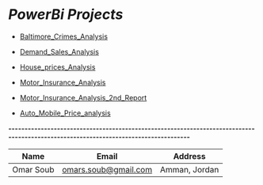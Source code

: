 # *PowerBi Projects* 


   * [Baltimore_Crimes_Analysis](https://github.com/omars1234/PowerBi_Projects/blob/5d154da0e47f69a02797fa792145e20b8c745657/PowerBi_Projects/Baltimore_Crimes_Analysis.md)

   * [Demand_Sales_Analysis]()


   * [House_prices_Analysis](https://github.com/omars1234/PowerBi_Projects/blob/5d154da0e47f69a02797fa792145e20b8c745657/PowerBi_Projects/House_Prices_Analysis.md)

   * [Motor_Insurance_Analysis](https://github.com/omars1234/PowerBi_Projects/blob/5d154da0e47f69a02797fa792145e20b8c745657/PowerBi_Projects/Motor_insurance_Analysis.md)

   * [Motor_Insurance_Analysis_2nd_Report](https://github.com/omars1234/PowerBi_Projects/blob/03da997213a546ad1141cfd6b134b20566bb89f9/PowerBi_Projects/Motor_Insrance_analysis_2.md)

   * [Auto_Mobile_Price_analysis](https://github.com/omars1234/PowerBi_Projects/blob/main/PowerBi_Projects/Auto_Mobile_Price_analysis.md)


   **------------------------------------------------------------------------------------------------------------------------------------**

|Name|Email|Address|    
|----|-----|-------|     
|Omar Soub|omars.soub@gmail.com|Amman, Jordan|
